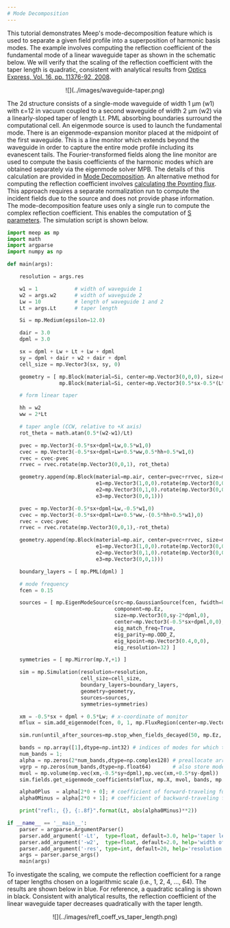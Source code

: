 ```yaml
---
# Mode Decomposition
---
```


This tutorial demonstrates Meep's mode-decomposition feature which is used to separate a given field profile into a superposition of harmonic basis modes. The example involves computing the reflection coefficient of the fundamental mode of a linear waveguide taper as shown in the schematic below. We will verify that the scaling of the reflection coefficient with the taper length is quadratic, consistent with analytical results from [Optics Express, Vol. 16, pp. 11376-92, 2008](http://www.opticsinfobase.org/abstract.cfm?URI=oe-16-15-11376).

<center>
![](../images/waveguide-taper.png)
</center>

The 2d structure consists of a single-mode waveguide of width 1 μm (w1) with ε=12 in vacuum coupled to a second waveguide of width 2 μm (w2) via a linearly-sloped taper of length Lt. PML absorbing boundaries surround the computational cell. An eigenmode source is used to launch the fundamental mode. There is an eigenmode-expansion monitor placed at the midpoint of the first waveguide. This is a line monitor which extends beyond the waveguide in order to capture the entire mode profile including its evanescent tails. The Fourier-transformed fields along the line monitor are used to compute the basis coefficients of the harmonic modes which are obtained separately via the eigenmode solver MPB. The details of this calculation are provided in [Mode Decomposition](../Mode_Decomposition). An alternative method for computing the reflection coefficient involves [calculating the Poynting flux](Basics/#transmission-spectrum-around-a-waveguide-bend). This approach requires a separate normalization run to compute the incident fields due to the source and does not provide phase information. The mode-decomposition feature uses only a single run to compute the complex reflection coefficient. This enables the computation of [S parameters](https://en.wikipedia.org/wiki/Scattering_parameters). The simulation script is shown below.

```py
import meep as mp
import math
import argparse
import numpy as np

def main(args):

    resolution = args.res

    w1 = 1            # width of waveguide 1
    w2 = args.w2      # width of waveguide 2
    Lw = 10           # length of waveguide 1 and 2
    Lt = args.Lt      # taper length

    Si = mp.Medium(epsilon=12.0)

    dair = 3.0
    dpml = 3.0

    sx = dpml + Lw + Lt + Lw + dpml
    sy = dpml + dair + w2 + dair + dpml
    cell_size = mp.Vector3(sx, sy, 0)

    geometry = [ mp.Block(material=Si, center=mp.Vector3(0,0,0), size=mp.Vector3(mp.inf,w1,mp.inf)),
                 mp.Block(material=Si, center=mp.Vector3(0.5*sx-0.5*(Lt+Lw+dpml),0,0), size=mp.Vector3(Lt+Lw+dpml,w2,mp.inf)) ]

    # form linear taper

    hh = w2
    ww = 2*Lt

    # taper angle (CCW, relative to +X axis)
    rot_theta = math.atan(0.5*(w2-w1)/Lt)

    pvec = mp.Vector3(-0.5*sx+dpml+Lw,0.5*w1,0)
    cvec = mp.Vector3(-0.5*sx+dpml+Lw+0.5*ww,0.5*hh+0.5*w1,0)
    rvec = cvec-pvec
    rrvec = rvec.rotate(mp.Vector3(0,0,1), rot_theta)

    geometry.append(mp.Block(material=mp.air, center=pvec+rrvec, size=mp.Vector3(ww,hh,mp.inf),
                             e1=mp.Vector3(1,0,0).rotate(mp.Vector3(0,0,1),rot_theta),
                             e2=mp.Vector3(0,1,0).rotate(mp.Vector3(0,0,1),rot_theta),
                             e3=mp.Vector3(0,0,1)))

    pvec = mp.Vector3(-0.5*sx+dpml+Lw,-0.5*w1,0)
    cvec = mp.Vector3(-0.5*sx+dpml+Lw+0.5*ww,-(0.5*hh+0.5*w1),0)
    rvec = cvec-pvec
    rrvec = rvec.rotate(mp.Vector3(0,0,1),-rot_theta)

    geometry.append(mp.Block(material=mp.air, center=pvec+rrvec, size=mp.Vector3(ww,hh,mp.inf),
                             e1=mp.Vector3(1,0,0).rotate(mp.Vector3(0,0,1),-rot_theta),
                             e2=mp.Vector3(0,1,0).rotate(mp.Vector3(0,0,1),-rot_theta),
                             e3=mp.Vector3(0,0,1)))

    boundary_layers = [ mp.PML(dpml) ]

    # mode frequency
    fcen = 0.15

    sources = [ mp.EigenModeSource(src=mp.GaussianSource(fcen, fwidth=0.5*fcen),
                                   component=mp.Ez,
                                   size=mp.Vector3(0,sy-2*dpml,0),
                                   center=mp.Vector3(-0.5*sx+dpml,0,0),
                                   eig_match_freq=True,
                                   eig_parity=mp.ODD_Z,
                                   eig_kpoint=mp.Vector3(0.4,0,0),
                                   eig_resolution=32) ]

    symmetries = [ mp.Mirror(mp.Y,+1) ]

    sim = mp.Simulation(resolution=resolution,
                        cell_size=cell_size,
                        boundary_layers=boundary_layers,
                        geometry=geometry,
                        sources=sources,
                        symmetries=symmetries)

    xm = -0.5*sx + dpml + 0.5*Lw; # x-coordinate of monitor
    mflux = sim.add_eigenmode(fcen, 0, 1, mp.FluxRegion(center=mp.Vector3(xm,0), size=mp.Vector3(0,sy-2*dpml)));

    sim.run(until_after_sources=mp.stop_when_fields_decayed(50, mp.Ez, mp.Vector3(xm,0), 1e-10))

    bands = np.array([1],dtype=np.int32) # indices of modes for which to compute expansion coefficients
    num_bands = 1;
    alpha = np.zeros(2*num_bands,dtype=np.complex128) # preallocate array to store coefficients
    vgrp = np.zeros(num_bands,dtype=np.float64)       # also store mode group velocities
    mvol = mp.volume(mp.vec(xm,-0.5*sy+dpml),mp.vec(xm,+0.5*sy-dpml))
    sim.fields.get_eigenmode_coefficients(mflux, mp.X, mvol, bands, mp.ODD_Z, alpha, vgrp)

    alpha0Plus  = alpha[2*0 + 0]; # coefficient of forward-traveling fundamental mode
    alpha0Minus = alpha[2*0 + 1]; # coefficient of backward-traveling fundamental mode

    print("refl:, {}, {:.8f}".format(Lt, abs(alpha0Minus)**2))

if __name__ == '__main__':
    parser = argparse.ArgumentParser()
    parser.add_argument('-Lt',  type=float, default=3.0, help='taper length (default: 3.0)')
    parser.add_argument('-w2',  type=float, default=2.0, help='width of outgoing waveguide (default: 2.0)')
    parser.add_argument('-res', type=int, default=20, help='resolution (default: 20)')
    args = parser.parse_args()
    main(args)
```

To investigate the scaling, we compute the reflection coefficient for a range of taper lengths chosen on a logarithmic scale (i.e., 1, 2, 4, ..., 64). The results are shown below in blue. For reference, a quadratic scaling is shown in black. Consistent with analytical results, the reflection coefficient of the linear waveguide taper decreases quadratically with the taper length.

<center>
![](../images/refl_coeff_vs_taper_length.png)
</center>
